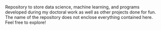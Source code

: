 Repository to store data science, machine learning, and programs developed during my doctoral work as well as other projects done for fun. The name of the repository does not enclose everything contained here. Feel free to explore!
